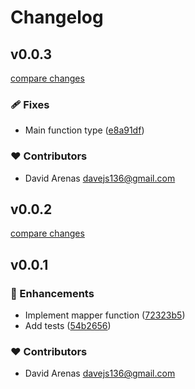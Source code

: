 # Changelog


## v0.0.3

[compare changes](https://github.com/Dave136/smapper/compare/v0.0.2...v0.0.3)

### 🩹 Fixes

- Main function type ([e8a91df](https://github.com/Dave136/smapper/commit/e8a91df))

### ❤️  Contributors

- David Arenas <davejs136@gmail.com>

## v0.0.2

[compare changes](https://github.com/Dave136/smapper/compare/v0.0.1...v0.0.2)

## v0.0.1


### 🚀 Enhancements

- Implement mapper function ([72323b5](https://github.com/Dave136/smapper/commit/72323b5))
- Add tests ([54b2656](https://github.com/Dave136/smapper/commit/54b2656))

### ❤️  Contributors

- David Arenas <davejs136@gmail.com>

